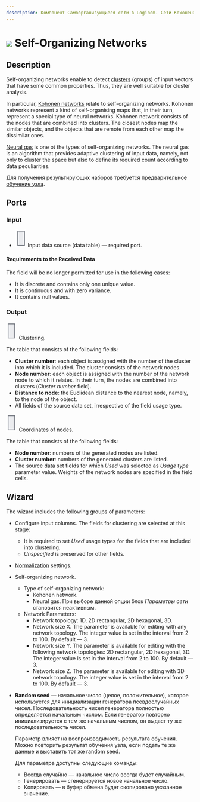 ```yaml
---
description: Компонент Самоорганизующиеся сети в Loginom. Сети Кохонена. Нейронный газ. Выявление кластеров входных векторов, обладающих общими свойствами. Кластерный анализ.
---
```

# ![ ](./../../images/icons/components/sonn_default.svg) Self-Organizing Networks

## Description

Self-organizing networks enable to detect [clusters](https://wiki.loginom.ru/articles/cluster.html) (groups) of input vectors that have some common properties. Thus, they are well suitable for cluster analysis.

In particular, [Kohonen networks](https://wiki.loginom.ru/articles/kohonen-network.html) relate to self-organizing networks. Kohonen networks represent a kind of self-organising maps that, in their turn, represent a special type of neural networks. Kohonen network consists of the nodes that are combined into clusters. The closest nodes map the similar objects, and the objects that are remote from each other map the dissimilar ones.

[Neural gas](https://ru.wikipedia.org/wiki/%D0%9D%D0%B5%D0%B9%D1%80%D0%BE%D0%BD%D0%BD%D1%8B%D0%B9_%D0%B3%D0%B0%D0%B7) is one ot the types of self-organizing networks. The neural gas is an algorithm that provides adaptive clustering of input data, namely, not only to cluster the space but also to define its required count according to data peculiarities.

Для получения результирующих наборов требуется предварительное [обучение узла](./../../workflow/training-processors.md).

## Ports

### Input

* ![ ](./../../images/icons/app/node/ports/inputs/table_inactive.svg) Input data source (data table) — required port.

#### Requirements to the Received Data

The field will be no longer permitted for use in the following cases:

* It is discrete and contains only one unique value.
* It is continuous and with zero variance.
* It contains null values.

### Output

![ ](./../../images/icons/app/node/ports/outputs/table_inactive.svg) Clustering.

The table that consists of the following fields:

* **Cluster number**: each object is assigned with the number of the cluster into which it is included. The cluster consists of the network nodes.
* **Node number**: each object is assigned with the number of the network node to which it relates. In their turn, the nodes are combined into clusters (*Cluster number* field).
* **Distance to node**: the Euclidean distance to the nearest node, namely, to the node of the object.
* All fields of the source data set, irrespective of the field usage type.

![ ](./../../images/icons/app/node/ports/outputs/table_inactive.svg) Coordinates of nodes.

The table that consists of the following fields:

* **Node number**: numbers of the generated nodes are listed.
* **Cluster number**: numbers of the generated clusters are listed.
* The source data set fields for which *Used* was selected as *Usage type* parameter value. Weights of the network nodes are specified in the field cells.

## Wizard

The wizard includes the following groups of parameters:

* Configure input columns. The fields for clustering are selected at this stage:
   * It is required to set *Used* usage types for the fields that are included into clustering.
   * *Unspecified* is preserved for other fields.
* [Normalization](./../normalization/README.md) settings.
* Self-organizing network.
   * Type of self-organizing network:
      * Kohonen network.
      * Neural gas. При выборе данной опции блок *Параметры сети* становится неактивным.
   * Network Parameters:
      * Network topology: 1D, 2D rectangular, 2D hexagonal, 3D.
      * Network size X. The parameter is available for editing with any network topology. The integer value is set in the interval from 2 to 100. By default — 3.
      * Network size Y. The parameter is available for editing with the following network topologies: 2D rectangular, 2D hexagonal, 3D. The integer value is set in the interval from 2 to 100. By default — 3.
      * Network size Z. The parameter is available for editing with 3D network topology. The integer value is set in the interval from 2 to 100. By default — 3.

* **Random seed** — начальное число (целое, положительное), которое используется для инициализации генератора псевдослучайных чисел. Последовательность чисел генератора полностью определяется начальным числом. Если генератор повторно инициализируется с тем же начальным числом, он выдаст ту же последовательность чисел.

   Параметр влияет на воспроизводимость результата обучения. Можно повторить результат обучения узла, если подать те же данные и выставить тот же random seed.

   Для параметра доступны следующие команды:

   * Всегда случайно — начальное число всегда будет случайным.
   * Генерировать — сгенерируется новое начальное число.
   * Копировать — в буфер обмена будет скопировано указанное значение.
